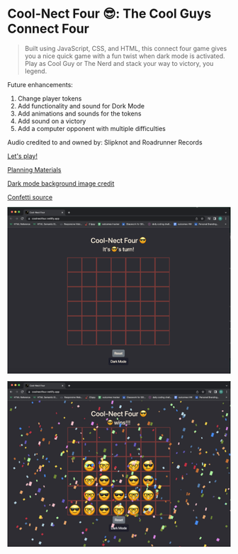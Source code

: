 # Cool-Nect Four 😎: The Cool Guys Connect Four


> Built using JavaScript, CSS, and HTML, this connect four game gives you a nice quick game with a fun twist when dark mode is activated. Play as Cool Guy or The Nerd and stack your way to victory, you legend.


Future enhancements: 
1. Change player tokens 
2. Add functionality and sound for Dork Mode 
3. Add animations and sounds for the tokens 
4. Add sound on a victory
5. Add a computer opponent with multiple difficulties


Audio credited to and owned by: Slipknot and Roadrunner Records


[Let's play!](https://coolnectfour.netlify.app/)


[Planning Materials](https://docs.google.com/document/d/1Kp4_XB1XHUgYnvmbvVJ7xP78vKW8b0Cwbs7HTCwxeew/edit)


[Dark mode background image credit](https://a.pinatafarm.com/612x521/f9813cb32a/badass-skeleton.jpg)

[Confetti source](https://github.com/SEI-Remote/confetti)



![Screenshot of the game upon loading](assets/board.png)


![Screenshot of the game when theres a victory](assets/victory.jpeg)